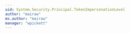 ```yaml
---
uid: System.Security.Principal.TokenImpersonationLevel
author: "mairaw"
ms.author: "mairaw"
manager: "wpickett"
---
```

